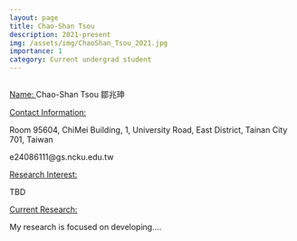 ```yaml
---
layout: page
title: Chao-Shan Tsou
description: 2021-present
img: /assets/img/ChaoShan_Tsou_2021.jpg
importance: 1
category: Current undergrad student
---
```


<div class="row">
    <div class="col-sm-4 mt-3 mt-md-0">
        <img class="img-fluid rounded z-depth-1" src="{{ '/assets/img/ChaoShan_Tsou_2021.jpg' | relative_url }}" alt="" title="example image"/>
    </div>
</div>

<a href="#"> Name: </a> 
Chao-Shan Tsou 鄒兆珅

<a href="#"> Contact Information: </a>

<p>Room 95604, ChiMei Building, 1, University Road, East District, Tainan City 701, Taiwan</p>
e24086111@gs.ncku.edu.tw

<a href="#"> Research Interest: </a>

TBD

<a href="#"> Current Research: </a>

My research is focused on developing.... 